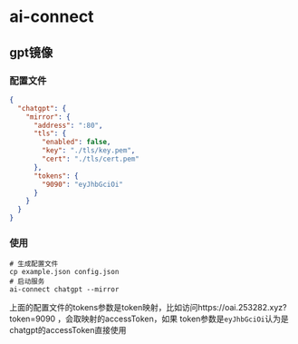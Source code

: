 # ai-connect

## gpt镜像

### 配置文件

```json
{
  "chatgpt": {
    "mirror": {
      "address": ":80",
      "tls": {
        "enabled": false,
        "key": "./tls/key.pem",
        "cert": "./tls/cert.pem"
      },
      "tokens": {
        "9090": "eyJhbGciOi"
      }
    }
  }
}
```

### 使用

```shell
# 生成配置文件
cp example.json config.json
# 启动服务
ai-connect chatgpt --mirror
```

上面的配置文件的tokens参数是token映射，比如访问https://oai.253282.xyz?token=9090 ，会取映射的accessToken，如果
token参数是`eyJhbGciOi`认为是chatgpt的accessToken直接使用

